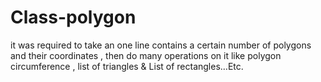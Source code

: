 # Class-polygon
it was required to take an one line contains a certain number of polygons and their
coordinates , then do many operations on it like polygon circumference , list of triangles & List of
rectangles…Etc.
